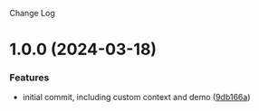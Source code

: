 Change Log

# 1.0.0 (2024-03-18)


### Features

* initial commit, including custom context and demo ([9db166a](https://github.com/deepgram-devs/react-nowplaying/commit/9db166a35a418f4dbe49fd8734e034f3fa7b6c6a))
